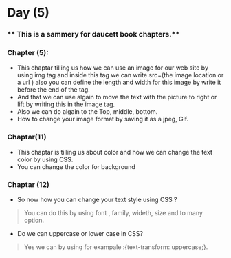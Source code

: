 # Day (5)
### ** This is a sammery for daucett book chapters.**
### Chapter (5):
* This chaptar tilling us how we can use an image for our web site by using img tag and inside this tag we can write src=(the image location or a url ) also you can define the length and width for this image by write it before the end of the tag.
* And that we can use algain to move the text with the picture to right or lift by writing this in the image tag.
* Also we can do algain to the Top, middle, bottom.
* How to change your image format by saving it as a jpeg, Gif.
### Chaptar(11)
* This chaptar is tilling us about color and how we can change the text color by using CSS.
* You can change the color for background 
### Chaptar (12)
* So now how you can change your text style using CSS ?

>You can do this by using font , family, wideth, size and to many option.

* Do we can uppercase or lower case in CSS?

>Yes we can by using for exampale :{text-transform: uppercase;}.
